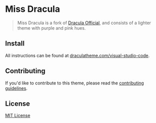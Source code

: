 # Miss Dracula

> Miss Dracula is a fork of [Dracula Official](https://github.com/dracula/visual-studio-code), and consists of a lighter theme with purple and pink hues.

## Install

All instructions can be found at [draculatheme.com/visual-studio-code](https://draculatheme.com/visual-studio-code).

## Contributing

If you'd like to contribute to this theme, please read the [contributing guidelines](./.github/CONTRIBUTING.md).

## License

[MIT License](./LICENSE)
